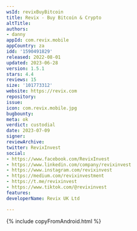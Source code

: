 ```yaml
---
wsId: revixBuyBitcoin
title: Revix - Buy Bitcoin & Crypto
altTitle: 
authors:
- danny
appId: com.revix.mobile
appCountry: za
idd: '1590491829'
released: 2022-08-01
updated: 2023-06-28
version: 1.5.1
stars: 4.4
reviews: 15
size: '101773312'
website: https://revix.com
repository: 
issue: 
icon: com.revix.mobile.jpg
bugbounty: 
meta: ok
verdict: custodial
date: 2023-07-09
signer: 
reviewArchive: 
twitter: RevixInvest
social:
- https://www.facebook.com/RevixInvest
- https://www.linkedin.com/company/revixinvest
- https://www.instagram.com/revixinvest
- https://medium.com/revixinvestment
- https://t.me/revixinvest
- https://www.tiktok.com/@revixinvest
features: 
developerName: Revix UK Ltd

---
```


{% include copyFromAndroid.html %}
